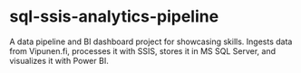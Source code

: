 # sql-ssis-analytics-pipeline
A data pipeline and BI dashboard project for showcasing skills. Ingests data from Vipunen.fi, processes it with SSIS, stores it in MS SQL Server, and visualizes it with Power BI.
